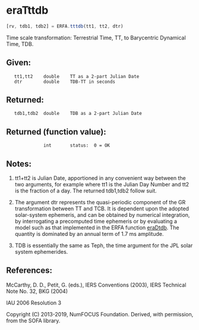 # eraTttdb

```js
[rv, tdb1, tdb2] = ERFA.tttdb(tt1, tt2, dtr)
```

Time scale transformation:  Terrestrial Time, TT, to Barycentric
Dynamical Time, TDB.

## Given:
```
   tt1,tt2    double    TT as a 2-part Julian Date
   dtr        double    TDB-TT in seconds
```

## Returned:
```
   tdb1,tdb2  double    TDB as a 2-part Julian Date
```

## Returned (function value):
```
              int       status:  0 = OK
```

## Notes:

1) tt1+tt2 is Julian Date, apportioned in any convenient way between
   the two arguments, for example where tt1 is the Julian Day Number
   and tt2 is the fraction of a day.  The returned tdb1,tdb2 follow
   suit.

2) The argument dtr represents the quasi-periodic component of the
   GR transformation between TT and TCB.  It is dependent upon the
   adopted solar-system ephemeris, and can be obtained by numerical
   integration, by interrogating a precomputed time ephemeris or by
   evaluating a model such as that implemented in the ERFA function
   [eraDtdb][1].   The quantity is dominated by an annual term of 1.7 ms
   amplitude.

3) TDB is essentially the same as Teph, the time argument for the JPL
   solar system ephemerides.

## References:

   McCarthy, D. D., Petit, G. (eds.), IERS Conventions (2003),
   IERS Technical Note No. 32, BKG (2004)

   IAU 2006 Resolution 3

Copyright (C) 2013-2019, NumFOCUS Foundation.
Derived, with permission, from the SOFA library.


[1]: era.dtdb.md
